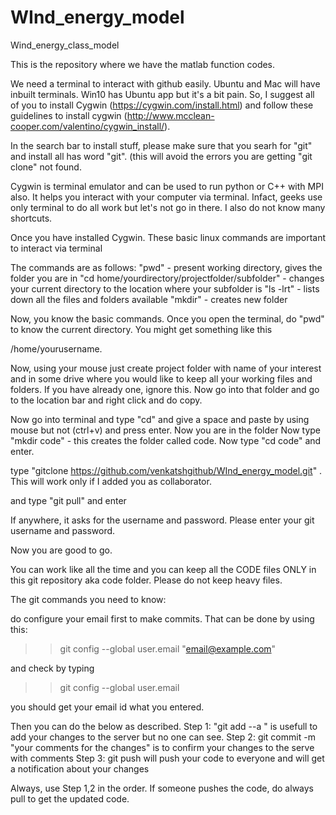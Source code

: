 # WInd_energy_model
Wind_energy_class_model

This is the repository where we have the matlab function codes.

We need a terminal to interact with github easily. Ubuntu and Mac will have inbuilt terminals. Win10 has Ubuntu app but it's a bit pain. So, I suggest all of you to install Cygwin (https://cygwin.com/install.html) and follow these guidelines to install cygwin (http://www.mcclean-cooper.com/valentino/cygwin_install/). 


In the search bar to install stuff, please make sure that you searh for "git" and install all has word "git".  (this will avoid the errors you are getting "git clone" not found.

Cygwin is terminal emulator and can be used to run python or C++ with MPI also. It helps you interact with your computer via terminal. Infact, geeks use only terminal to do all work but let's not go in there. I also do not know many shortcuts. 

Once you have installed Cygwin. These basic linux commands are important to interact via terminal

The commands are as follows:
"pwd" - present working directory, gives the folder you are in
"cd home/yourdirectory/projectfolder/subfolder" - changes your current directory to the location where your subfolder is
"ls -lrt" - lists down all the files and folders available 
"mkdir" - creates new folder

Now, you know the basic commands. Once you open the terminal, do "pwd" to know the current directory. You might get something like this 

/home/yourusername.

Now, using your mouse just create project folder with name of your interest and in some drive where you would like to keep all your working files and folders. If you have already one, ignore this. Now go into that folder and go to the location bar and right click and do copy. 

Now go into terminal and type "cd" and give a space and paste by using mouse but not (ctrl+v) and press enter. Now you are in the folder
Now type "mkdir code" - this creates the folder called code. Now type "cd code" and enter.

type "gitclone https://github.com/venkatshgithub/WInd_energy_model.git" . This will work only if I added you as collaborator. 

and type "git pull" and enter

If anywhere, it asks for the username and password. Please enter your git username and password.

Now you are good to go.

You can work like all the time and you can keep all the CODE files ONLY in this git repository aka code folder. Please do not keep heavy files. 

The git commands you need to know:

do configure your email first to make commits. That can be done by using this:

>> git config --global user.email "email@example.com"

and check by typing 

>> git config --global user.email

you should get your email id what you entered.

Then you can do the below as described.
Step 1: "git add --a " is usefull to add your changes to the server but no one can see. 
Step 2: git commit -m "your comments for the changes" is to confirm your changes to the serve with comments
Step 3: git push will push your code to everyone and will get a notification about your changes

Always, use Step 1,2 in the order. If someone pushes the code, do always pull to get the updated code.
